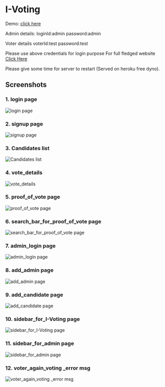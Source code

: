 # I-Voting


Demo: [click here](https://omkardabade.github.io/Blockchain-Internet-Voting-Frontend)

Admin details:
loginId:admin
password:admin

Voter details
voterId:test
password:test

Please use above credentials for login purpose
For full fledged website [Click Here](https://i-vote-app.web.app)

Please give some time for server to restart (Served on heroku free dyno).

## Screenshots


### 1. login page
![login page](https://user-images.githubusercontent.com/71421324/126348876-6b5ba906-ec60-47fa-8046-d7c133bf9ac0.png)


### 2. signup page
![signup page](https://user-images.githubusercontent.com/71421324/126348937-cfe14584-a041-4823-9e2f-b2bc9b5f4757.png)


### 3. Candidates list
![Candidates list](https://user-images.githubusercontent.com/71421324/126348864-d585dd1d-d164-4882-8ee0-17a676471112.png)


### 4. vote_details
![vote_details](https://user-images.githubusercontent.com/71421324/126348920-414b666e-9cf4-4eec-a87b-c9d4e500d76b.png)


### 5. proof_of_vote page
![proof_of_vote page](https://user-images.githubusercontent.com/71421324/126348899-0ce2b090-fe25-4fd5-a24c-f687bd8e3511.png)


### 6. search_bar_for_proof_of_vote page
![search_bar_for_proof_of_vote page](https://user-images.githubusercontent.com/71421324/126348906-97f2873d-8e27-478a-aac6-da8491f014f9.png)


### 7. admin_login page
![admin_login page](https://user-images.githubusercontent.com/71421324/126348859-78a5af39-544c-4631-b5fd-68b0ed9e9895.png)


### 8. add_admin page
![add_admin page](https://user-images.githubusercontent.com/71421324/126348834-64b4fab6-003d-43ee-b4d0-3881806e2528.png)


### 9. add_candidate page
![add_candidate page](https://user-images.githubusercontent.com/71421324/126348852-e459399f-ecbe-480e-8cae-500a09a60198.png)


### 10. sidebar_for_I-Voting page
![sidebar_for_I-Voting page](https://user-images.githubusercontent.com/71421324/126348933-e9fcddd9-f3d8-432e-897c-318287175548.png)


### 11. sidebar_for_admin page
![sidebar_for_admin page](https://user-images.githubusercontent.com/71421324/126348927-0d459feb-5fd8-4fa9-9efb-3b4d2edf5f46.png)


### 12. voter_again_voting _error msg
![voter_again_voting _error msg](https://user-images.githubusercontent.com/71421324/126349931-2b7da2fb-c086-45f4-82b2-8451a16b2448.png)
